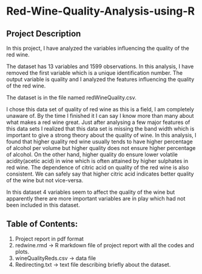 # Red-Wine-Quality-Analysis-using-R

## Project Description
In this project, I have analyzed the variables influencing the quality of the red wine. 

The dataset has 13 variables and 1599 observations. In this analysis, I have removed the first variable which is a unique identification number. The output variable is quality and I analyzed the features influencing the quality of the red wine.

The dataset is in the file named redWineQuality.csv.

I chose this data set of quality of red wine as this is a field, I am completely unaware of. By the time I finished it I can say I know more than many about what makes a red wine great. 
Just after analysing a few major features of this data sets I realized that this data set is missing the band width which is important to give a strong theory about the quality of wine. 
In this analysis, I found that higher quality red wine usually tends to have higher percentage of alcohol per volume but higher quality does not ensure higher percentage of alcohol. On the other hand, higher quality do ensure lower volatile acidity(acetic acid) in wine which is often attained by higher sulphates in red wine. The dependence of citric acid on quality of the red wine is also consistent. We can safely say that higher citric acid indicates better quality of the wine but not vice-versa.

In this dataset 4 variables seem to affect the quality of the wine but apparently there are more important variables are in play which had not been included in this dataset.

## Table of Contents:

1. Project report in pdf format
2. redwine.rmd -> R markdown file of project report with all the codes and plots.
3. wineQualityReds.csv -> data file 
4. Redirecting.txt -> text file describing briefly about the dataset.

